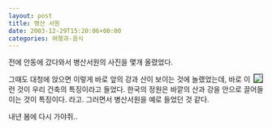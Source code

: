 ```yaml
---
layout: post
title: 병산 서원
date: 2003-12-29T15:20:06+00:00
categories: 여행과-음식
---
```

전에 안동에 갔다와서 병산서원의 사진을 몇개 올렸었다.

<img src="http://jinto.pe.kr/images/ahndong/DSC01829.jpg" align="right" border="1" hspace="3" />그때도 대청에 앉으면 이렇게 바로 앞의 강과 산이 보이는 것에 놀랬었는데, 바로 이런 것이 우리 건축의 특징이라고 들었다. 한국의 정원은 바깥의 산과 강을 안으로 끌어들이는 것이 특징이다. 라고. 그러면서 병산서원을 예로 들었던 것 같다.

내년 봄에 다시 가야쥐..

